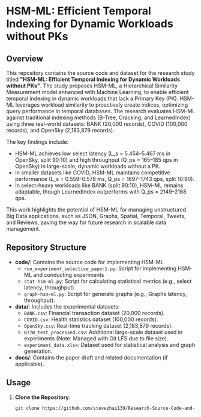 # HSM-ML: Efficient Temporal Indexing for Dynamic Workloads without PKs

## Overview
This repository contains the source code and dataset for the research study titled **"HSM-ML: Efficient Temporal Indexing for Dynamic Workloads without PKs"**. The study proposes HSM-ML, a Hierarchical Similarity Measurement model enhanced with Machine Learning, to enable efficient temporal indexing in dynamic workloads that lack a Primary Key (PK). HSM-ML leverages workload similarity to proactively create indices, optimizing query performance in temporal databases. The research evaluates HSM-ML against traditional indexing methods (B-Tree, Cracking, and LearnedIndex) using three real-world datasets: BANK (20,000 records), COVID (100,000 records), and OpenSky (2,183,879 records).

The key findings include:
- HSM-ML achieves low select latency (L_s = 5.454–5.467 ms in OpenSky, split 90:10) and high throughput (Q_ps = 165–185 qps in OpenSky) in large-scale, dynamic workloads without a PK.
- In smaller datasets like COVID, HSM-ML maintains competitive performance (L_s = 0.559–0.578 ms, Q_ps = 1697–1743 qps, split 10:90).
- In select-heavy workloads like BANK (split 90:10), HSM-ML remains adaptable, though LearnedIndex outperforms with Q_ps = 2149–2168 qps.

This work highlights the potential of HSM-ML for managing unstructured Big Data applications, such as JSON, Graphs, Spatial, Temporal, Tweets, and Reviews, paving the way for future research in scalable data management.

## Repository Structure
- **code/**: Contains the source code for implementing HSM-ML
  - `run_experiment_selective_paper1.py`: Script for implementing HSM-ML and conducting experiments
  - `stat-hsm-ml.py`: Script for calculating statistical metrics (e.g., select latency, throughput).
  - `graph-hsm-ml.py`: Script for generate graphs (e.g., Graphs latency, throughput).
- **data/**: Includes the experimental datasets:
  - `BANK.csv`: Financial transaction dataset (20,000 records).
  - `COVID.csv`: Health statistics dataset (100,000 records).
  - `OpenSky.csv`: Real-time tracking dataset (2,183,879 records).
  - `B77W_test_processed.csv`: Additional large-scale dataset used in experiments (Note: Managed with Git LFS due to file size).
  - `experiment_data.xlsx`: Dataset used for statistical analysis and graph generation.
- **docs/**: Contains the paper draft and related documentation (if applicable).

## Usage
1. **Clone the Repository**:
   ```bash
   git clone https://github.com/stevezhai139/Research-Source-Code-and-Dataset.git
